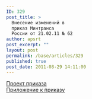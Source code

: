 ```yaml
---
ID: 329
post_title: >
  Внесение изменений в
  приказ Минтранса
  России от 21.02.11 № 62
author: apsrt
post_excerpt: ""
layout: post
permalink: /base/articles/329
published: true
post_date: 2011-08-29 14:11:00
---
```

<a href="http://www.apsrt.ru/docs/proekt25.doc">Проект приказа</a><br />
<a href="http://www.apsrt.ru/docs/pril25.doc">Приложение к приказу</a>